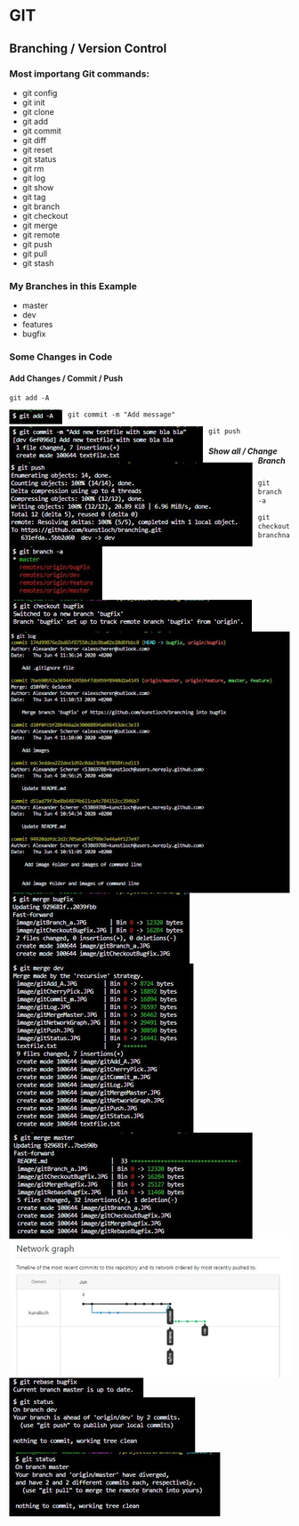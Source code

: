 # GIT

## Branching / Version Control

### Most importang Git commands:

* git config
* git init
* git clone
* git add
* git commit
* git diff
* git reset
* git status
* git rm
* git log
* git show
* git tag
* git branch
* git checkout
* git merge
* git remote
* git push
* git pull
* git stash

### My Branches in this Example

* master
* dev
* features
* bugfix



### Some Changes in Code

#### Add Changes / Commit / Push

```git
git add -A
```

<img src="/image/gitAdd_A.JPG"
     alt="git add in console"
     style="float: left; margin-right: 10px;" />
     
```git
git commit -m "Add message"
```      
<img src="/image/gitCommit_m.JPG"
     alt="git commit in console"
     style="float: left; margin-right: 10px;" />    
     
 ```git
git push
```    
<img src="/image/gitPush.JPG"
     alt="git push in console"
     style="float: left; margin-right: 10px;" />
     
    
##### Show all / Change Branch 

```git
git branch -a
```  
<img src="/image/gitBranch_a.JPG"
     alt="git branch in console"
     style="float: left; margin-right: 10px;" />
 
 
 ```git
git checkout branchname
``` 
 <img src="/image/gitCheckoutBugfix.JPG"
     alt="git checkout in console"
     style="float: left; margin-right: 10px;" />

     
<img src="/image/gitLog.JPG"
     alt="git log in console"
     style="float: left; margin-right: 10px;" />
     
 <img src="/image/gitMergeBugfix.JPG"
     alt="git merge in console"
     style="float: left; margin-right: 10px;" />
 
 <img src="/image/gitMergeDev.JPG"
     alt="git merge in console"
     style="float: left; margin-right: 10px;" />
     
<img src="/image/gitMergeMaster.JPG"
     alt="git merge in console"
     style="float: left; margin-right: 10px;" />
     
 <img src="/image/gitNetworkGraph.JPG"
     alt="git network graph"
     style="float: left; margin-right: 10px;" />
     

<img src="/image/gitRebaseBugfix.JPG"
     alt="git rebase in console"
     style="float: left; margin-right: 10px;" />
     
 <img src="/image/gitStatus.JPG"
     alt="git status in console"
     style="float: left; margin-right: 10px;" />
     
 <img src="/image/gitStatusAfterMerge.JPG"
     alt="git status in console"
     style="float: left; margin-right: 10px;" />    
